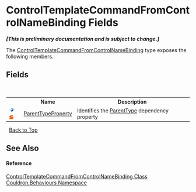 # ControlTemplateCommandFromControlNameBinding Fields
 _**\[This is preliminary documentation and is subject to change.\]**_

The <a href="T_Couldron_Behaviours_ControlTemplateCommandFromControlNameBinding">ControlTemplateCommandFromControlNameBinding</a> type exposes the following members.


## Fields
&nbsp;<table><tr><th></th><th>Name</th><th>Description</th></tr><tr><td>![Public field](media/pubfield.gif "Public field")![Static member](media/static.gif "Static member")</td><td><a href="F_Couldron_Behaviours_ControlTemplateCommandFromControlNameBinding_ParentTypeProperty">ParentTypeProperty</a></td><td>
Identifies the <a href="P_Couldron_Behaviours_ControlTemplateCommandFromControlNameBinding_ParentType">ParentType</a>&nbsp;dependency property</td></tr></table>&nbsp;
<a href="#controltemplatecommandfromcontrolnamebinding-fields">Back to Top</a>

## See Also


#### Reference
<a href="T_Couldron_Behaviours_ControlTemplateCommandFromControlNameBinding">ControlTemplateCommandFromControlNameBinding Class</a><br /><a href="N_Couldron_Behaviours">Couldron.Behaviours Namespace</a><br />